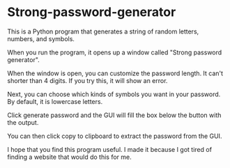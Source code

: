 # Strong-password-generator
This is a Python program that generates a string of random letters, numbers, and symbols.

When you run the program, it opens up a window called "Strong password generator". 

When the window is open, you can customize the password length. 
  It can't shorter than 4 digits. If you try this, it will show an error.

Next, you can choose which kinds of symbols you want in your password. By default, it is lowercase letters.

Click generate password and the GUI will fill the box below the button with the output.
  
You can then click copy to clipboard to extract the password from the GUI.

I hope that you find this program useful. I made it because I got tired of finding a website that would do this for me.
